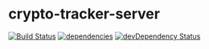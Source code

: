 # crypto-tracker-server
[![Build Status](https://travis-ci.org/MiwaTritt/crypto-tracker-server.svg?branch=master)](https://travis-ci.org/MiwaTritt/crypto-tracker-server)
[![dependencies](https://david-dm.org/MiwaTritt/crypto-tracker-server.svg)](https://david-dm.org/MiwaTritt/crypto-tracker-server)
[![devDependency Status](https://david-dm.org/MiwaTritt/crypto-tracker-server/dev-status.svg)](https://david-dm.org/MiwaTritt/crypto-tracker-server#info=devDependencies)
